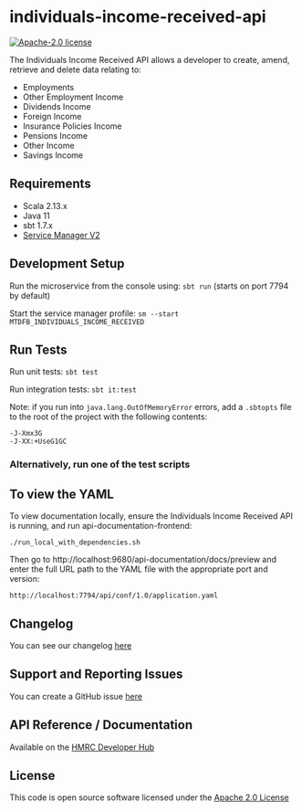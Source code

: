 individuals-income-received-api
========================

[![Apache-2.0 license](http://img.shields.io/badge/license-Apache-blue.svg)](http://www.apache.org/licenses/LICENSE-2.0.html)

The Individuals Income Received API allows a developer to create, amend, retrieve and delete data relating to:

- Employments
- Other Employment Income
- Dividends Income
- Foreign Income
- Insurance Policies Income
- Pensions Income
- Other Income
- Savings Income

## Requirements

- Scala 2.13.x
- Java 11
- sbt 1.7.x
- [Service Manager V2](https://github.com/hmrc/sm2)

## Development Setup

Run the microservice from the console using: `sbt run` (starts on port 7794 by default)

Start the service manager profile: `sm --start MTDFB_INDIVIDUALS_INCOME_RECEIVED`

## Run Tests

Run unit tests: `sbt test`

Run integration tests: `sbt it:test`

Note: if you run into `java.lang.OutOfMemoryError` errors, add a `.sbtopts` file to the root of the project with the
following contents:

```
-J-Xmx3G
-J-XX:+UseG1GC
```

### Alternatively, run one of the test scripts

## To view the YAML

To view documentation locally, ensure the Individuals Income Received API is running, and run
api-documentation-frontend:

```
./run_local_with_dependencies.sh
```

Then go to http://localhost:9680/api-documentation/docs/preview and enter the full URL path to the YAML file with the
appropriate port and version:

```
http://localhost:7794/api/conf/1.0/application.yaml
```

## Changelog

You can see our changelog [here](https://github.com/hmrc/income-tax-mtd-changelog)

## Support and Reporting Issues

You can create a GitHub issue [here](https://github.com/hmrc/income-tax-mtd-changelog/issues)

## API Reference / Documentation

Available on
the [HMRC Developer Hub](https://developer.service.hmrc.gov.uk/api-documentation/docs/api/service/individuals-income-received-api)

## License

This code is open source software licensed under
the [Apache 2.0 License]("http://www.apache.org/licenses/LICENSE-2.0.html")
